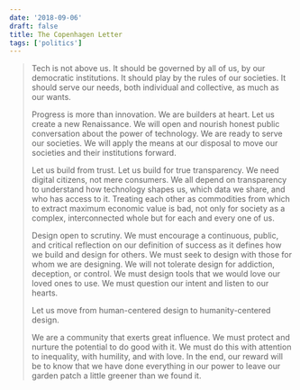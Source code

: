 ```yaml
---
date: '2018-09-06'
draft: false
title: The Copenhagen Letter
tags: ['politics']
---
```


> Tech is not above us. It should be governed by all of us, by our democratic institutions. It should play by the rules of our societies. It should serve our needs, both individual and collective, as much as our wants.<!-- excerpt -->
>
> Progress is more than innovation. We are builders at heart. Let us create a new Renaissance. We will open and nourish honest public conversation about the power of technology. We are ready to serve our societies. We will apply the means at our disposal to move our societies and their institutions forward.
>
> Let us build from trust. Let us build for true transparency. We need digital citizens, not mere consumers. We all depend on transparency to understand how technology shapes us, which data we share, and who has access to it. Treating each other as commodities from which to extract maximum economic value is bad, not only for society as a complex, interconnected whole but for each and every one of us.
>
> Design open to scrutiny. We must encourage a continuous, public, and critical reflection on our definition of success as it defines how we build and design for others. We must seek to design with those for whom we are designing. We will not tolerate design for addiction, deception, or control. We must design tools that we would love our loved ones to use. We must question our intent and listen to our hearts.
>
> Let us move from human-centered design to humanity-centered design.
>
> We are a community that exerts great influence. We must protect and nurture the potential to do good with it. We must do this with attention to inequality, with humility, and with love. In the end, our reward will be to know that we have done everything in our power to leave our garden patch a little greener than we found it.
